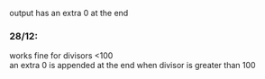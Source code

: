 output has an extra 0 at the end
### 28/12:
works fine for divisors <100\
an extra 0 is appended at the end when divisor is greater than 100
